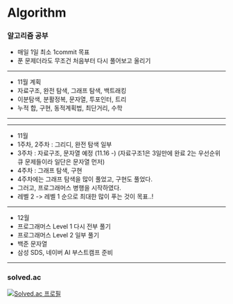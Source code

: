 # Algorithm

### 알고리즘 공부

- 매일 1일 최소 1commit 목표
- 푼 문제더라도 무조건 처음부터 다시 풀어보고 올리기
 
***
- 11월 계획
- 자료구조, 완전 탐색, 그래프 탐색, 백트래킹
- 이분탐색, 분활정복, 문자열, 투포인터, 트리
- 누적 합, 구현, 동적계획법, 최단거리, 수학
***

***
- 11월
- 1주차, 2주차 : 그리디, 완전 탐색 일부
- 3주차 : 자료구조, 문자열 예정 (11.16 -) (자료구조1은 3일만에 완료 2는 우선순위 큐 문제들이라 일단은 문자열 먼저)
- 4주차 : 그래프 탐색, 구현 
- 4주차에는 그래프 탐색을 많이 풀었고, 구현도 풀었다.
- 그러고, 프로그래머스 병행을 시작하였다.
- 레벨 2 -> 레벨 1 순으로 최대한 많이 푸는 것이 목표..!
***

- 12월 
- 프로그래머스 Level 1 다시 전부 풀기
- 프로그래머스 Level 2 일부 풀기
- 백준 문자열
- 삼성 SDS, 네이버 AI 부스트캠프 준비
***

### solved.ac

[![Solved.ac
프로필](http://mazassumnida.wtf/api/v2/generate_badge?boj=9114jin)](https://solved.ac/9114jin) &nbsp;&nbsp;
